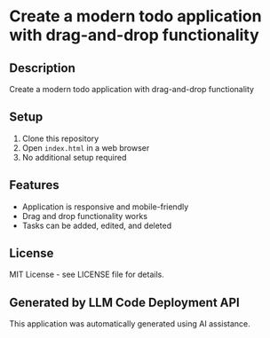 # Create a modern todo application with drag-and-drop functionality

## Description
Create a modern todo application with drag-and-drop functionality

## Setup
1. Clone this repository
2. Open `index.html` in a web browser
3. No additional setup required

## Features
- Application is responsive and mobile-friendly
- Drag and drop functionality works
- Tasks can be added, edited, and deleted

## License
MIT License - see LICENSE file for details.

## Generated by LLM Code Deployment API
This application was automatically generated using AI assistance.
